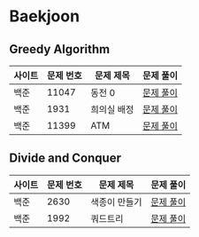 # Baekjoon
## Greedy Algorithm
|사이트| 문제 번호 | 문제 제목 | 문제 풀이                                    |
|---|-------|-------|------------------------------------------|
|백준| 11047 | 동전 0  | [문제 풀이](/src/greedy/baekjoon_11047.java) |
|백준| 1931  | 희의실 배정 | [문제 풀이](/src/greedy/baekjoon_1931.java)  |
|백준| 11399 | ATM   | [문제 풀이](/src/greedy/baekjoon_11399.java) |

## Divide and Conquer
|사이트| 문제 번호 | 문제 제목 | 문제 풀이                                               |
|---|-------|-------|-----------------------------------------------------|
|백준| 2630  | 색종이 만들기 | [문제 풀이](/src/divide_and_conquer/baekjoon_2630.java) |
|백준| 1992  | 쿼드트리  | [문제 풀이](/src/divide_and_conquer/baekjoon_1992.java) |